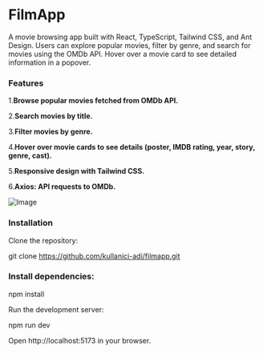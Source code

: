 # FilmApp

A movie browsing app built with React, TypeScript, Tailwind CSS, and Ant Design. Users can explore popular movies, filter by genre, and search for movies using the OMDb API. Hover over a movie card to see detailed information in a popover.

### Features



1.**Browse popular movies fetched from OMDb API.**



2.**Search movies by title.**



3.**Filter movies by genre.**



4.**Hover over movie cards to see details (poster, IMDB rating, year, story, genre, cast).**



5.**Responsive design with Tailwind CSS.**



6.**Axios: API requests to OMDb.**



![Image](https://github.com/user-attachments/assets/47b82eab-8dc8-4d62-8da6-beca7cf792dd)





### Installation


Clone the repository:

git clone https://github.com/kullanici-adi/filmapp.git


### Install dependencies:

npm install


Run the development server:

npm run dev


Open http://localhost:5173 in your browser.

